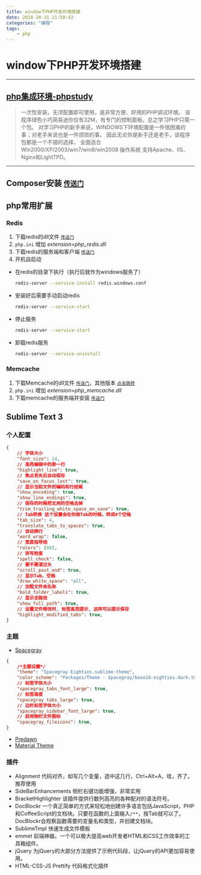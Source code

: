 ```yaml
---
title: window下PHP开发环境搭建
date: 2018-10-31 21:59:43
categories: "编程"
tags:
    - php
---
```

# window下PHP开发环境搭建

------

## [php集成环境-phpstudy](http://phpstudy.php.cn/)

<!--more-->
> 一次性安装，无须配置即可使用，是非常方便、好用的PHP调试环境。
该程序绿色小巧简易迷你仅有32M，有专门的控制面板。总之学习PHP只需一个包。
对学习PHP的新手来说，WINDOWS下环境配置是一件很困难的事；对老手来说也是一件烦琐的事。
因此无论你是新手还是老手，该程序包都是一个不错的选择。
全面适合 Win2000/XP/2003/win7/win8/win2008 操作系统
支持Apache、IIS、Nginx和LightTPD。

------
## Composer安装 [`传送门`](https://getcomposer.org/Composer-Setup.exe)

## php常用扩展

### Redis
1. 下载redis的dll文件 [`传送门`](https://windows.php.net/downloads/pecl/releases/redis)
2. `php.ini` 增加 *extension=php_redis.dll*
3. 下载redis的服务端和客户端 [`传送门`](https://github.com/MicrosoftArchive/redis/releases)
4. 开机自启动
- 在redis的目录下执行（执行后就作为windows服务了）
    ```bash
    redis-server --service-install redis.windows.conf
    ```

- 安装好后需要手动启动redis
    ```bash
    redis-server --service-start
    ```

- 停止服务
    ```bash
    redis-server --service-start
    ```

- 卸载redis服务
    ```bash
    redis-server --service-uninstall
    ```

### Memcache
1. 下载Memcache的dll文件 [`传送门`](https://github.com/nono303/PHP7-memcahe-dll/tree/master)，其他版本 [`点击跳转`]('https://windows.php.net/downloads/pecl/releases/memcache/')
2. `php.ini` 增加 *extension=php_memcache.dll*
3. 下载memcache的服务端并安装 [`传送门`](http://www.runoob.com/memcached/window-install-memcached.html)

## Sublime Text 3
### 个人配置
```json
{
    // 字体大小
    "font_size": 14,
    // 高亮编辑中的那一行
    "highlight_line": true,
    // 焦点丢失后自动保存
    "save_on_focus_lost": true,
    // 显示当前文件的编码和行结尾
    "show_encoding": true,
    "show_line_endings": true,
    // 保存的时候把无用的空格去掉
    "trim_trailing_white_space_on_save": true,
    // Tab转换 这个设置会在你按Tab的时候，转成4个空格
    "tab_size": 4,
    "translate_tabs_to_spaces": true,
    // 自动换行
    "word_wrap": false,
    // 宽度指导线
    "rulers": [80],
    // 拼写检查
    "spell_check": false,
    // 要不要滚过头
    "scroll_past_end": true,
    // 显示Tab、空格
    "draw_white_space": "all",
    // 加粗文件夹名称
    "bold_folder_labels": true,
    // 显示全路径
    "show_full_path": true,
    // 设置文件修改时, 标签高亮提示, 这样可以提示保存
    "highlight_modified_tabs": true,
}
```

### 主题
- [Spacegray](https://github.com/kkga/spacegray)
```json
{
    /*主题设置*/
    "theme": "Spacegray Eighties.sublime-theme",
    "color_scheme": "Packages/Theme - Spacegray/base16-eighties.dark.tmTheme",
    // 标签字体大小
    "spacegray_tabs_font_large": true,
    // 标签高度
    "spacegray_tabs_large": true,
    // 边栏标签字体大小
    "spacegray_sidebar_font_large": true,
    // 启用侧栏文件图标
    "spacegray_fileicons": true,
}
```
- [Predawn](https://github.com/jamiewilson/predawn)
- [Material Theme](https://github.com/equinusocio/material-theme)

### 插件
- Alignment
代码对齐，如写几个变量，选中这几行，Ctrl+Alt+A，哇，齐了。推荐使用
- SideBarEnhancements
侧栏右键功能增强，非常实用
- BracketHighlighter
该插件提供行数列高亮的各种配对的语法符号。
- DocBlockr
一个真正简单的方式来轻松地创建许多语言包括JavaScript，PHP和CoffeeScript的文档块。只要在函数的上面输入`/**`，按Tab就可以了。DocBlockr会观察函数需要的变量名和类型，并创建文档块。
- SublimeTmpl
快速生成文件模板
- emmet
前端神器。一个可以极大提高web开发者HTML和CSS工作效率的工具箱组件。
- jQuery
为jQuery的大部分方法提供了示例代码段，让jQuery的API更加容易使用。
- HTML-CSS-JS Prettify
代码格式化插件